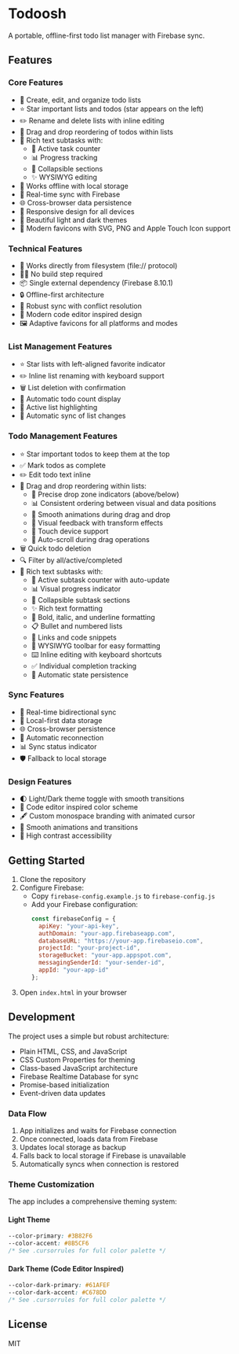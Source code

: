 # Todoosh

A portable, offline-first todo list manager with Firebase sync.

## Features

### Core Features
- 📝 Create, edit, and organize todo lists
- ⭐ Star important lists and todos (star appears on the left)
- ✏️ Rename and delete lists with inline editing
- 🔄 Drag and drop reordering of todos within lists
- 📑 Rich text subtasks with:
  - 🔢 Active task counter
  - 📊 Progress tracking
  - 🔽 Collapsible sections
  - ✨ WYSIWYG editing
- 💾 Works offline with local storage
- 🔄 Real-time sync with Firebase
- 🌐 Cross-browser data persistence
- 📱 Responsive design for all devices
- 🎨 Beautiful light and dark themes
- 🎯 Modern favicons with SVG, PNG and Apple Touch Icon support

### Technical Features
- 🔌 Works directly from filesystem (file:// protocol)
- 🏃‍♂️ No build step required
- 📦 Single external dependency (Firebase 8.10.1)
- 🔒 Offline-first architecture
- 🔄 Robust sync with conflict resolution
- 🎯 Modern code editor inspired design
- 🖼️ Adaptive favicons for all platforms and modes

### List Management Features
- ⭐ Star lists with left-aligned favorite indicator
- ✏️ Inline list renaming with keyboard support
- 🗑️ List deletion with confirmation
- 🔢 Automatic todo count display
- 🎯 Active list highlighting
- 💾 Automatic sync of list changes

### Todo Management Features
- ⭐ Star important todos to keep them at the top
- ✅ Mark todos as complete
- ✏️ Edit todo text inline
- 🔄 Drag and drop reordering within lists:
  - 🎯 Precise drop zone indicators (above/below)
  - 📊 Consistent ordering between visual and data positions
  - 🔄 Smooth animations during drag and drop
  - 🎨 Visual feedback with transform effects
  - 📱 Touch device support
  - 🔁 Auto-scroll during drag operations
- 🗑️ Quick todo deletion
- 🔍 Filter by all/active/completed
- 📑 Rich text subtasks with:
  - 🔢 Active subtask counter with auto-update
  - 📊 Visual progress indicator
  - 🔽 Collapsible subtask sections
  - ✨ Rich text formatting
  - 📝 Bold, italic, and underline formatting
  - 📋 Bullet and numbered lists
  - 🔗 Links and code snippets
  - 🎨 WYSIWYG toolbar for easy formatting
  - ⌨️ Inline editing with keyboard shortcuts
  - ✅ Individual completion tracking
  - 💾 Automatic state persistence

### Sync Features
- 🔄 Real-time bidirectional sync
- 💾 Local-first data storage
- 🌐 Cross-browser persistence
- 🔌 Automatic reconnection
- 📊 Sync status indicator
- 🛡️ Fallback to local storage

### Design Features
- 🌓 Light/Dark theme toggle with smooth transitions
- 🎨 Code editor inspired color scheme
- 🖋 Custom monospace branding with animated cursor
- 💫 Smooth animations and transitions
- 🎯 High contrast accessibility

## Getting Started

1. Clone the repository
2. Configure Firebase:
   - Copy `firebase-config.example.js` to `firebase-config.js`
   - Add your Firebase configuration:
     ```javascript
     const firebaseConfig = {
       apiKey: "your-api-key",
       authDomain: "your-app.firebaseapp.com",
       databaseURL: "https://your-app.firebaseio.com",
       projectId: "your-project-id",
       storageBucket: "your-app.appspot.com",
       messagingSenderId: "your-sender-id",
       appId: "your-app-id"
     };
     ```
3. Open `index.html` in your browser

## Development

The project uses a simple but robust architecture:
- Plain HTML, CSS, and JavaScript
- CSS Custom Properties for theming
- Class-based JavaScript architecture
- Firebase Realtime Database for sync
- Promise-based initialization
- Event-driven data updates

### Data Flow
1. App initializes and waits for Firebase connection
2. Once connected, loads data from Firebase
3. Updates local storage as backup
4. Falls back to local storage if Firebase is unavailable
5. Automatically syncs when connection is restored

### Theme Customization

The app includes a comprehensive theming system:

#### Light Theme
```css
--color-primary: #3B82F6
--color-accent: #8B5CF6
/* See .cursorrules for full color palette */
```

#### Dark Theme (Code Editor Inspired)
```css
--color-dark-primary: #61AFEF
--color-dark-accent: #C678DD
/* See .cursorrules for full color palette */
```

## License

MIT 